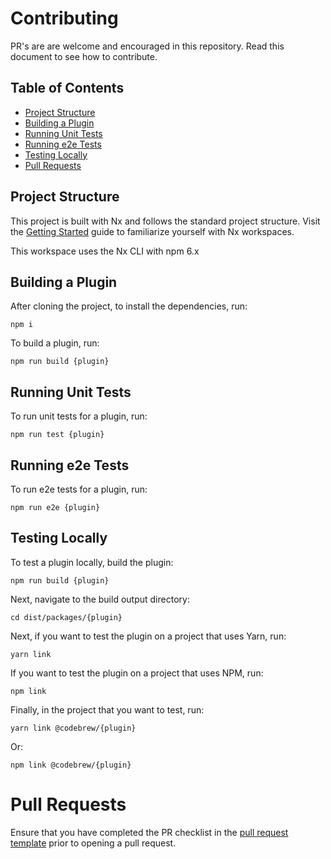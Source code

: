 # Contributing

PR's are are welcome and encouraged in this repository. Read this document to see how to contribute.

## Table of Contents

- [Project Structure](#project-structure)
- [Building a Plugin](#building-a-plugin)
- [Running Unit Tests](#running-unit-tests)
- [Running e2e Tests](#running-e2e-tests)
- [Testing Locally](#testing-locally)
- [Pull Requests](#pull-requests)

## Project Structure

This project is built with Nx and follows the standard project structure. Visit the [Getting Started](https://nx.dev/react/getting-started/what-is-nx) guide to familiarize yourself with Nx workspaces.

This workspace uses the Nx CLI with npm 6.x

## Building a Plugin

After cloning the project, to install the dependencies, run:

```
npm i
```

To build a plugin, run:

```
npm run build {plugin}
```

## Running Unit Tests

To run unit tests for a plugin, run:

```
npm run test {plugin}
```

## Running e2e Tests

To run e2e tests for a plugin, run:

```
npm run e2e {plugin}
```

## Testing Locally

To test a plugin locally, build the plugin:

```
npm run build {plugin}
```

Next, navigate to the build output directory:

```
cd dist/packages/{plugin}
```

Next, if you want to test the plugin on a project that uses Yarn, run:

```
yarn link
```

If you want to test the plugin on a project that uses NPM, run:

```
npm link
```

Finally, in the project that you want to test, run:

```
yarn link @codebrew/{plugin}
```

Or:

```
npm link @codebrew/{plugin}
```

# Pull Requests

Ensure that you have completed the PR checklist in the [pull request template](PULL_REQUEST_TEMPLATE.md) prior to opening a pull request.
